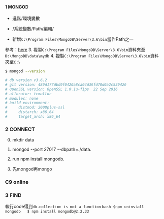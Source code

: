 #### 1 MONGOD
* 進階/環境變數

* /系統變數/Path/編輯/

* 新增`C:\Program Files\MongoDB\Server\3.6\bin`當作Path之一

<!-- 關卡沒有要求以下步驟， -->
參考：[here](https://ithelp.ithome.com.tw/articles/10186324)
3. 複製`C:\Program Files\MongoDB\Server\3.6\bin`資料夾至`D:\MongoDB\data\mydb`
4. 複製`C:\Program Files\MongoDB\Server\3.6\bin`資料夾至`C:\`

```bash
$ mongod --version

# db version v3.6.2
# git version: 489d177dbd0f0420a8ca04d39fd78d0a2c539420
# OpenSSL version: OpenSSL 1.0.1u-fips  22 Sep 2016
# allocator: tcmalloc
# modules: none
# build environment:
#     distmod: 2008plus-ssl
#     distarch: x86_64
#     target_arch: x86_64
```

### 2 CONNECT

0. mkdir data

1. mongod --port 27017 --dbpath=./data.

2. run npm install mongodb.

3. 先mongod再mongo

### C9 online


### 3 FIND
執行code得到`db.collection is not a function`
`bash
$npm uninstall mongodb  
$ npm install mongodb@2.2.33
`
